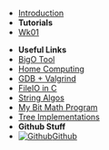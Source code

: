 - [Introduction](_introduction)
- **Tutorials**
- [Wk01](T3/1521/Wk01)
<!-- - [Wk03](T3/1521/Tute3/Wk03) -->
<!-- - [Wk04](T3/1521/Tute4/Wk04) -->
<!-- - [Wk05](T3/1521/Tute5/Wk05) -->
<!-- - [Wk07](T3/1521/Tute7/Wk07) -->
<!-- - [Wk08](T3/1521/Tute8/Wk08) -->
<!-- - [Wk09](T3/1521/Tute9/Wk09) -->
<!-- - [Wk10](T3/1521/Tute10/Wk10) -->
- **Useful Links**
- [BigO Tool](BigOh)
- [Home Computing](home_computing)
- [GDB + Valgrind](gdb_valgrind)
- [FileIO in C](FileIO_Files/ExampleFileReading)
- [String Algos](StringAlgos/StringAlgos)
- [My Bit Math Program](https://braedonwooding.github.io/BitwiseCmpViz/#/)
- [Tree Implementations](Detailed_TreeImplementations/Detailed_TreeImplementations.md)
- **Github Stuff**
- [![Github](https://icongram.jgog.in/simple/github.svg?color=808080&size=16)Github](https://github.com/BraedonWooding/CompTutoring)
